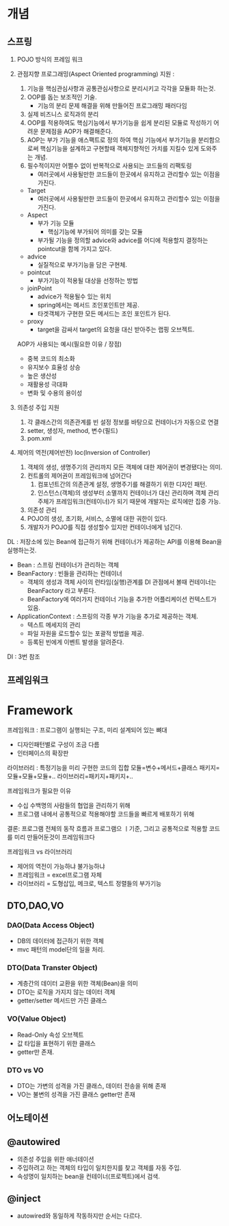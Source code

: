 개념
===

스프링
----

1. POJO 방식의 프레임 워크
2. 관점지향 프로그래밍(Aspect Oriented programming) 지원 :
    1. 기능을 핵심관심사항과 공통관심사항으로 분리시키고 각각을 모듈화 하는것.
    2. OOP를 돕는 보조적인 기술.
        - 기능의 분리 문제 해결을 위해 만들어진 프로그래밍 패러다임
    3. 실제 비즈니스 로직과의 분리
    4. OOP를 적용하여도 핵심기능에서 부가기능을 쉽게 분리된 모듈로 작성하기 어려운 문제점을 AOP가 해결해준다.
    5. AOP는 부가 기능을 애스팩트로 정의 하여 핵심 기능에서 부가기능을 분리함으로써 핵심기능을 설계하고 구현할때 객체지향적인 가치를 지킬수 있게 도와주는 개념.
    6. 필수적이지만 어쩔수 없이 반복적으로 사용되는 코드들의 리팩토링
        - 여러곳에서 사용될만한 코드들이 한곳에서 유지하고 관리할수 있는 이점을 가진다.
    - Target
        - 여러곳에서 사용될만한 코드들이 한곳에서 유지하고 관리할수 있는 이점을 가진다.
    - Aspect
        - 부가 기능 모듈
            - 핵심기능에 부가되어 의미를 갖는 모듈
        - 부가될 기능을 정의할 advice와 advice를 어디에 적용할지 결정하는 pointcut을 함께 가지고 있다.
    - advice
        - 실질적으로 부가기능을 담은 구현체.
    - pointcut
        - 부가기능이 적용될 대상을 선정하는 방법
    - joinPoint
        - advice가 적용될수 있는 위치
        - spring에서는 메서드 조인포인트만 제공.
        - 타겟객체가 구현한 모든 메서드는 조인 포인트가 된다.
    - proxy
        - target을 감싸서 target의 요청을 대신 받아주는 랩핑 오브젝트.
    
    AOP가 사용되는 예시(필요한 이유 / 장점)
    
    - 중복 코드의 최소화
    - 유지보수 효율성 상승
    - 높은 생산성
    - 재활용성 극대화
    - 변화 및 수용의 용이성
    
3. 의존성 주입 지원
    1. 각 클래스간의 의존관계를 빈 설정 정보를 바탕으로 컨테이너가 자동으로 연결
    2. setter, 생성자, method, 변수(필드)
    3. pom.xml
4. 제어의 역전(제어반전) Ioc(Inversion of Controller)
    1. 객체의 생성, 생명주기의 관리까지 모든 객체에 대한 제어권이 변경됐다는 의미.
    2. 컨트롤의 제어권이 프레임워크에 넘어간다
        1. 컴포넌트간의 의존관계 설정, 생명주기를 해결하기 위한 디자인 패턴.
        2. 인스턴스(객체)의 생성부터 소멸까지 컨테이너가 대신 관리하며 객체 관리 주체가 프레임워크(컨테이너)가 되기 때문에 개발자는 로직에만 집중 가능.
    3. 의존성 관리
    4. POJO의 생성, 초기화, 서비스, 소멸에 대한 궈한이 있다.
    5. 개발자가 POJO를 직접 생성할수 있지만 컨테이너에게 넘긴다.

DL : 저장소에 있는 Bean에 접근하기 위해 컨테이너가 제공하는 API를 이용해 Bean을 실행하는것.

- Bean : 스프링 컨테이너가 관리하는 객체
- BeanFactory : 빈들을 관리하는 컨테이너
    - 객체의 생성과 객체 사이의 런타임(실행)관계를 DI 관점에서 볼때 컨테이너는 BeanFactory 라고 부른다.
    - BeanFactory에 여러가지 컨테이너 기능을 추가한 어플리케이션 컨텍스트가 있음.
- ApplicationContext : 스프링의 각종 부가 기능을 추가로 제공하는 객체.
    - 텍스트 메세지의 관리
    - 파일 자원을 로드할수 있는 포괄적 방법을 제공.
    - 등록된 빈에게 이벤트 발생을 알려준다.

DI : 3번 참조




프레임워크
-------

# Framework

프레임워크 : 프로그램이 실행되는 구조, 미리 설계되어 있는 뼈대
- 디자인패턴별로 구성이 조금 다름
- 인터페이스의 확장판

라이브러리 : 특정기능을 미리 구현한 코드의 집합
모듈=변수+메서드+클래스
패키지=모듈+모듈+모듈+..
라이브러리=패키지+패키지+..

프레임워크가 필요한 이유

- 수십 수백명의 사람들의 협업을 관리하기 위해
- 프로그램 내에서 공통적으로 적용해야할 코드들을 빠르게 배포하기 위해

결론: 프로그램 전체의 동작 흐름과 프로그램으 ㅣ기준, 그리고 공통적으로 적용할
코드를 미리 만들어둔것이 프레임워크다

프레임워크 vs 라이브러리

- 제어의 역전이 가능하냐 불가능하냐
- 프레임워크 = excel프로그램 자체
- 라이브러리 = 도형삽입, 메크로, 텍스트 정렬들의 부가기능




DTO,DAO,VO
----------

### DAO(Data Access Object)

- DB의 데이터에 접근하기 위한 객체
- mvc 패턴의 model단의 일을 처리.

### DTO(Data Transter Object)

- 계층간의 데이터 교환을 위한 객체(Bean)을 의미
- DTO는 로직을 가지지 않는 데이터 객체
- getter/setter 메서드만 가진 클래스

### VO(Value Object)

- Read-Only 속성 오브젝트
- 값 타입을 표현하기 위한 클래스
- getter만 존재.

### DTO vs VO

- DTO는 가변의 성격을 가진 클래스, 데이터 전송을 위해 존재
- VO는 불변의 성격을 가진 클래스 getter만 존재





어노테이션
-------

## @autowired

- 의존성 주입을 위한 애너테이션
- 주입하려고 하는 객체의 타입이 일치한지를 찾고 객체를 자동 주입.
- 속성명이 일치하는 bean을 컨테이너(프로젝트)에서 검색.

## @inject

- autowired와 동일하게 작동하지만 순서는 다르다.
